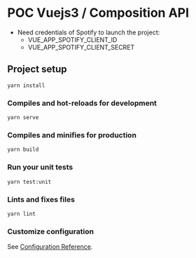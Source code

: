 # POC Vuejs3 / Composition API
- Need credentials of Spotify to launch the project:
  + VUE_APP_SPOTIFY_CLIENT_ID
  + VUE_APP_SPOTIFY_CLIENT_SECRET

## Project setup

```
yarn install
```

### Compiles and hot-reloads for development

```
yarn serve
```

### Compiles and minifies for production

```
yarn build
```

### Run your unit tests

```
yarn test:unit
```

### Lints and fixes files

```
yarn lint
```

### Customize configuration

See [Configuration Reference](https://cli.vuejs.org/config/).
